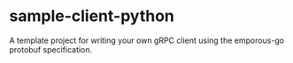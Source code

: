 # sample-client-python
A template project for writing your own gRPC client using the emporous-go protobuf specification.
